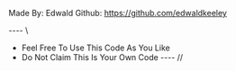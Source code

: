 Made By: Edwald
Github: https://github.com/edwaldkeeley


---- \\
- Feel Free To Use This Code As You Like
- Do Not Claim This Is Your Own Code
---- //
